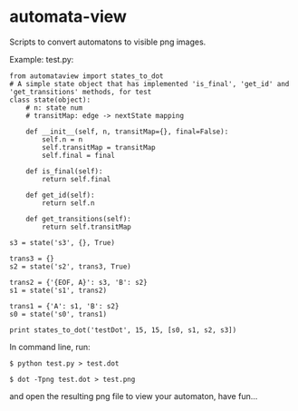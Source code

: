 automata-view
=============

Scripts to convert automatons to visible png images.

Example: test.py:  

	from automataview import states_to_dot
	# A simple state object that has implemented 'is_final', 'get_id' and 'get_transitions' methods, for test
	class state(object):
	    # n: state num
	    # transitMap: edge -> nextState mapping
	    
	    def __init__(self, n, transitMap={}, final=False):
	        self.n = n
	        self.transitMap = transitMap
	        self.final = final
	        
	    def is_final(self):
	        return self.final
	    
	    def get_id(self):
	        return self.n
	    
	    def get_transitions(self):
	        return self.transitMap
	        
	s3 = state('s3', {}, True)
	        
	trans3 = {}
	s2 = state('s2', trans3, True)
	
	trans2 = {'{EOF, A}': s3, 'B': s2}
	s1 = state('s1', trans2)
	
	trans1 = {'A': s1, 'B': s2}
	s0 = state('s0', trans1)
	
	print states_to_dot('testDot', 15, 15, [s0, s1, s2, s3])
	
In command line, run: 
	
	$ python test.py > test.dot
	
	$ dot -Tpng test.dot > test.png
	
and open the resulting png file to view your automaton, have fun...
